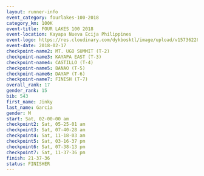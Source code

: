 ```yaml
---
layout: runner-info 
event_category: fourlakes-100-2018 
category_km: 100K 
event-title: FOUR LAKES 100 2018 
event-location: Kayapa Nueva Ecija Philippines 
event-logo: https://res.cloudinary.com/dykbosktl/image/upload/v1573622832/Logo/logo_1_hdutmh.jpg 
event-date: 2018-02-17 
checkpoint-name2: MT. UGO SUMMIT (T-2) 
checkpoint-name3: KAYAPA EAST (T-3) 
checkpoint-name4: CASTILLO (T-4) 
checkpoint-name5: BANAO (T-5) 
checkpoint-name6: DAYAP (T-6) 
checkpoint-name7: FINISH (T-7) 
overall_rank: 17
gender_rank: 15
bib: 543
first_name: Jinky
last_name: Garcia
gender: M
start: Sat, 02-00-00 am
checkpoint2: Sat, 05-25-01 am
checkpoint3: Sat, 07-40-28 am
checkpoint4: Sat, 11-18-03 am
checkpoint5: Sat, 03-16-37 pm
checkpoint6: Sat, 07-38-13 pm
checkpoint7: Sat, 11-37-36 pm
finish: 21-37-36
status: FINISHER
---
```

